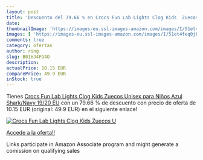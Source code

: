 ```yaml
---
layout: post
title: 'Descuento del 79.66 % en Crocs Fun Lab Lights Clog Kids  Zuecos U'
date: 
thumbnailImage: 'https://images-eu.ssl-images-amazon.com/images/I/51et4feq0jL._SL200_.jpg'
images: [ 'https://images-eu.ssl-images-amazon.com/images/I/51et4feq0jL._SL200_.jpg' ]
comments: true
category: ofertas
author: ring
slug: B01HJ4FG4O
description:
actualPrice: 10.15 EUR
comparePrice: 49.9 EUR
inStock: true
---
```


Tienes [Crocs Fun Lab Lights Clog Kids  Zuecos Unisex para Niños  Azul  Shark/Navy   19/20 EU](https://www.amazon.es/dp/B01HJ4FG4O/?tag=tolees-21) con un 79.66 % de descuento con precio de oferta de 10.15 EUR (original: 49.9 EUR) en el siguiente enlace!

[![Crocs Fun Lab Lights Clog Kids  Zuecos U](https://images-eu.ssl-images-amazon.com/images/I/51et4feq0jL._SL200_.jpg)](https://www.amazon.es/dp/B01HJ4FG4O/?tag=tolees-21)

[Accede a la oferta!!](https://www.amazon.es/dp/B01HJ4FG4O/?tag=tolees-21)

Links participate in Amazon Associate program and might generate a comission on qualifying sales


